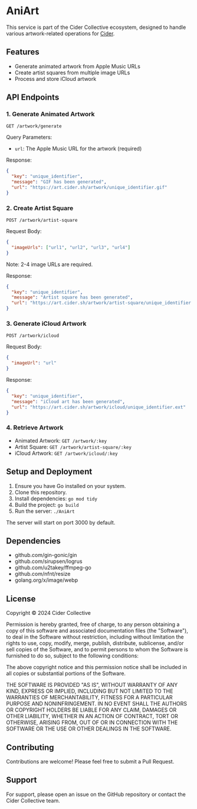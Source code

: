 # AniArt

This service is part of the Cider Collective ecosystem, designed to handle various artwork-related operations for [Cider](https://cider.sh).

## Features

- Generate animated artwork from Apple Music URLs
- Create artist squares from multiple image URLs
- Process and store iCloud artwork

## API Endpoints

### 1. Generate Animated Artwork

```
GET /artwork/generate
```

Query Parameters:
- `url`: The Apple Music URL for the artwork (required)

Response:
```json
{
  "key": "unique_identifier",
  "message": "GIF has been generated",
  "url": "https://art.cider.sh/artwork/unique_identifier.gif"
}
```

### 2. Create Artist Square

```
POST /artwork/artist-square
```

Request Body:
```json
{
  "imageUrls": ["url1", "url2", "url3", "url4"]
}
```
Note: 2-4 image URLs are required.

Response:
```json
{
  "key": "unique_identifier",
  "message": "Artist square has been generated",
  "url": "https://art.cider.sh/artwork/artist-square/unique_identifier.jpg"
}
```

### 3. Generate iCloud Artwork

```
POST /artwork/icloud
```

Request Body:
```json
{
  "imageUrl": "url"
}
```

Response:
```json
{
  "key": "unique_identifier",
  "message": "iCloud art has been generated",
  "url": "https://art.cider.sh/artwork/icloud/unique_identifier.ext"
}
```

### 4. Retrieve Artwork

- Animated Artwork: `GET /artwork/:key`
- Artist Square: `GET /artwork/artist-square/:key`
- iCloud Artwork: `GET /artwork/icloud/:key`

## Setup and Deployment

1. Ensure you have Go installed on your system.
2. Clone this repository.
3. Install dependencies: `go mod tidy`
4. Build the project: `go build`
5. Run the server: `./AniArt`

The server will start on port 3000 by default.

## Dependencies

- github.com/gin-gonic/gin
- github.com/sirupsen/logrus
- github.com/u2takey/ffmpeg-go
- github.com/nfnt/resize
- golang.org/x/image/webp

## License

Copyright © 2024 Cider Collective

Permission is hereby granted, free of charge, to any person obtaining a copy of this software and associated documentation files (the "Software"), to deal in the Software without restriction, including without limitation the rights to use, copy, modify, merge, publish, distribute, sublicense, and/or sell copies of the Software, and to permit persons to whom the Software is furnished to do so, subject to the following conditions:

The above copyright notice and this permission notice shall be included in all copies or substantial portions of the Software.

THE SOFTWARE IS PROVIDED "AS IS", WITHOUT WARRANTY OF ANY KIND, EXPRESS OR IMPLIED, INCLUDING BUT NOT LIMITED TO THE WARRANTIES OF MERCHANTABILITY, FITNESS FOR A PARTICULAR PURPOSE AND NONINFRINGEMENT. IN NO EVENT SHALL THE AUTHORS OR COPYRIGHT HOLDERS BE LIABLE FOR ANY CLAIM, DAMAGES OR OTHER LIABILITY, WHETHER IN AN ACTION OF CONTRACT, TORT OR OTHERWISE, ARISING FROM, OUT OF OR IN CONNECTION WITH THE SOFTWARE OR THE USE OR OTHER DEALINGS IN THE SOFTWARE.

## Contributing

Contributions are welcome! Please feel free to submit a Pull Request.

## Support

For support, please open an issue on the GitHub repository or contact the Cider Collective team.